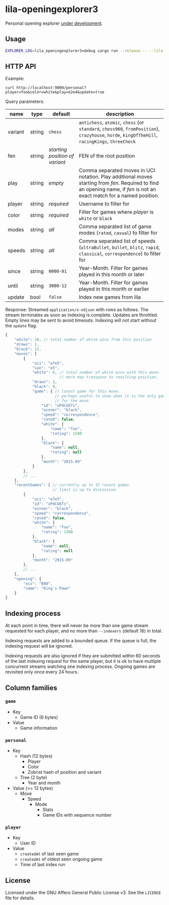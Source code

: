 lila-openingexplorer3
=====================

Personal opening explorer
[under development](https://github.com/niklasf/lila-openingexplorer3/projects/1).

Usage
-----

```sh
EXPLORER_LOG=lila_openingexplorer3=debug cargo run --release -- --lila https://lichess:***@lichess.dev --bearer lip_***
```

HTTP API
--------

Example:

```
curl http://localhost:9000/personal?player=foo&color=white&play=e2e4&update=true
```

Query parameters:

name | type | default | description
--- | --- | --- | ---
variant | string | `chess` | `antichess`, `atomic`, `chess` (or `standard`, `chess960`, `fromPosition`), `crazyhouse`, `horde`, `kingOfTheHill`, `racingKings`, `threeCheck`
fen | string | *starting position of variant* | FEN of the root position
play | string | *empty* | Comma separated moves in UCI notation. Play additional moves starting from *fen*. Required to find an opening name, if *fen* is not an exact match for a named position.
player | string | *required* | Username to filter for
color | string | *required* | Filter for games where *player* is `white` or `black`
modes | string | *all* | Comma separated list of game modes (`rated`, `casual`) to filter for
speeds | string | *all* | Comma separated list of speeds (`ultraBullet`, `bullet`, `blitz`, `rapid`, `classical`, `correspondence`) to filter for
since | string | `0000-01` | Year-Month. Filter for games played in this month or later
until | string | `3000-12` | Year-Month. Filter for games played in this month or earlier
update | bool | `false` | Index new games from lila

Response: Streamed `application/x-ndjson` with rows as follows. The stream
terminates as soon as indexing is complete. Updates are throttled. Empty lines
may be sent to avoid timeouts. Indexing will not start without the `update`
flag.

```js
{
    "white": 10, // total number of white wins from this position
    "draws": 1,
    "black": 22,
    "moves": [
        {
            "uci": "e7e5",
            "san": "e5",
            "white": 6, // total number of white wins with this move.
                        // more may transpose to resulting position.
            "draws": 1,
            "black": 9,
            "game": { // latest game for this move.
                      // perhaps useful to show when it is the only game
                      // for the move
                "id": "uPdCG6Ts",
                "winner": "black",
                "speed": "correspondence",
                "rated": false,
                "white": {
                    "name": "foo",
                    "rating": 1500
                },
                "black": {
                    "name": null,
                    "rating": null
                },
                "month": "2015-09"
            }
        },
        // ...
    ],
    "recentGames": [ // currently up to 15 recent games.
                     // limit is up to discussion.
        {
            "uci": "e7e5",
            "id": "uPdCG6Ts",
            "winner": "black",
            "speed": "correspondence",
            "rated": false,
            "white": {
                "name": "foo",
                "rating": 1500
            },
            "black": {
                "name": null,
                "rating": null
            },
            "month": "2015-09"
        },
        // ...
    ],
    "opening": {
        "eco": "B00",
        "name": "King's Pawn"
    }
}
```

Indexing process
----------------

At each point in time, there will never be more than one game stream requested
for each player, and no more than `--indexers` (default 16) in total.

Indexing requests are added to a bounded queue. If the queue is full,
the indexing request will be ignored.

Indexing requests are also ignored if they are submitted within 60 seconds of
the last indexing request for the same player, but it is ok to have multiple
concurrent streams watching one indexing process. Ongoing games are revisited
only once every 24 hours.

Column families
---------------

### `game`

* Key
  * Game ID (6 bytes)
* Value
  * Game information

### `personal`

* Key
  * Hash (12 bytes)
    * Player
    * Color
    * Zobrist hash of position and variant
  * Tree (2 byte)
    * Year and month
* Value (>= 12 bytes)
  * Move
    * Speed
      * Mode
        * Stats
        * Game IDs with sequence number

### `player`

* Key
  * User ID
* Value
  * `createdAt` of last seen game
  * `createdAt` of oldest seen ongoing game
  * Time of last index run

License
-------

Licensed under the GNU Affero General Public License v3. See the `LICENSE` file
for details.
